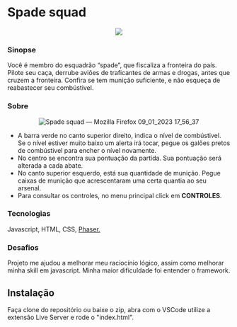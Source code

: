 # Spade squad

<div align='center'>
<img src="https://user-images.githubusercontent.com/86669854/211409919-e7a8b10e-999a-430b-901b-8b961b47ac48.png">
</div>

### Sinopse

<p>Você é membro do esquadrão “spade”, que fiscaliza a fronteira do país. Pilote seu caça, derrube aviões de traficantes de armas e drogas, antes que cruzem a fronteira. Confira se tem munição suficiente, e não esqueça de reabastecer seu combústivel. </p>

### Sobre

<div align='center'>

  ![Spade squad — Mozilla Firefox 09_01_2023 17_56_37](https://user-images.githubusercontent.com/86669854/211412487-4f296128-a1cf-4127-b84b-ce6df4c1b4a2.png)

</div>

* A barra verde no canto superior direito, indica o nível de combústivel. Se o nível estiver muito baixo um alerta irá tocar, pegue os galões pretos de combústivel para encher o nível novamente.
* No centro se encontra sua pontuação da partida. Sua pontuação será alterada a cada abate.
* No canto superior esquerdo, está sua quantidade de munição. Pegue caixas de munição que acrescentaram uma certa quantia ao seu arsenal.
* Para consultar os controles, no menu principal click em **CONTROLES**.

### Tecnologias

Javascript, HTML, CSS, <a href="https://phaser.io/">Phaser.</a>

### Desafios

Projeto me ajudou a melhorar meu raciocínio lógico, assim como melhorar minha skill em javascript. Minha maior dificuldade foi entender o framework.

## Instalação

Faça clone do repositório ou baixe o zip, abra com o VSCode utilize a extensão Live Server e rode o "index.html".
